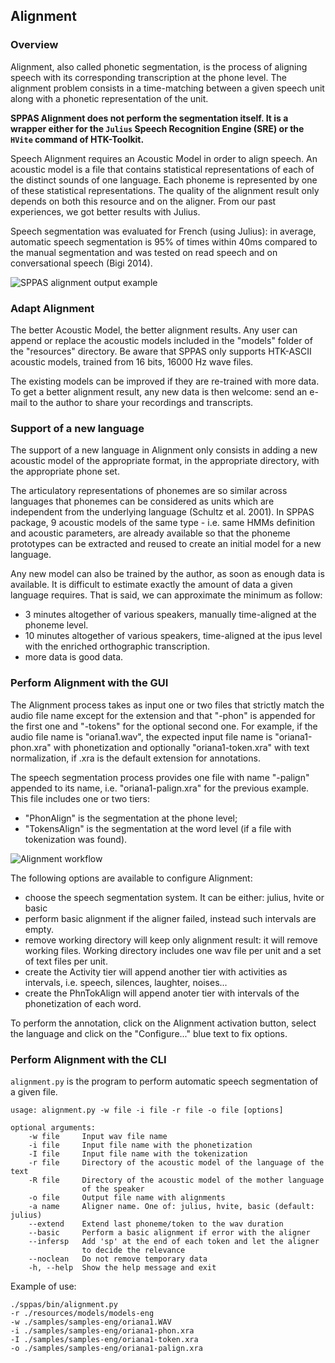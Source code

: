 ## Alignment

### Overview

Alignment, also called phonetic segmentation, is the process of aligning
speech with its corresponding transcription at the phone level.
The alignment problem consists in a time-matching between a given speech
unit along with a phonetic representation of the unit.

**SPPAS Alignment does not perform the segmentation itself. It is a wrapper
either for the `Julius` Speech Recognition Engine (SRE) or the `HVite` command
of HTK-Toolkit.**

Speech Alignment requires an Acoustic Model in order to align speech.
An acoustic model is a file that contains statistical representations of each
of the distinct sounds of one language. Each phoneme is represented by one
of these statistical representations.
The quality of the alignment result only depends on both this resource and 
on the aligner. From our past experiences, we got better results with Julius.

Speech segmentation was evaluated for French (using Julius): 
in average, automatic speech segmentation is 95% of times within 40ms 
compared to the manual segmentation and was tested on read speech and 
on conversational speech (Bigi 2014).

![SPPAS alignment output example](./etc/screenshots/alignment.png)


### Adapt Alignment

The better Acoustic Model, the better alignment results. 
Any user can append or replace the acoustic models included in the "models" 
folder of the "resources" directory. Be aware that SPPAS only supports 
HTK-ASCII acoustic models, trained from 16 bits, 16000 Hz wave files.

The existing models can be improved if they are re-trained with more data.
To get a better alignment result, any new data is then welcome: send an 
e-mail to the author to share your recordings and transcripts.


### Support of a new language

The support of a new language in Alignment only consists in adding
a new acoustic model of the appropriate format, in the appropriate
directory, with the appropriate phone set.

The articulatory representations of phonemes are so similar across
languages that phonemes can be considered as units which are independent 
from the underlying language (Schultz et al. 2001). In SPPAS package, 
9 acoustic models of the same type - i.e. same HMMs definition and 
acoustic parameters, are already available so that the phoneme prototypes 
can be extracted and reused to create an initial model for a new language.

Any new model can also be trained by the author, as soon as enough data
is available. It is difficult to estimate exactly the amount
of data a given language requires. 
That is said, we can approximate the minimum as follow:
- 3 minutes altogether of various speakers, manually time-aligned at the phoneme level.
- 10 minutes altogether of various speakers, time-aligned at the ipus level with the enriched orthographic transcription.
- more data is good data.


### Perform Alignment with the GUI

The Alignment process takes as input one or two files that strictly match the
audio file name except for the extension and that "-phon" is appended for the
first one and "-tokens" for the optional second one. For example,
if the audio file name is "oriana1.wav", the expected input file name is
"oriana1-phon.xra" with phonetization and optionally  "oriana1-token.xra"
with text normalization, if .xra is the default extension for annotations.

The speech segmentation process provides one file with name "-palign" appended
to its name, i.e. "oriana1-palign.xra" for the previous example.
This file includes one or two tiers:

* "PhonAlign" is the segmentation at the phone level;
* "TokensAlign" is the segmentation at the word level (if a file with tokenization was found).

![Alignment workflow](./etc/figures/alignworkflow.bmp)

The following options are available to configure Alignment:

* choose the speech segmentation system. It can be either: julius, hvite or basic
* perform basic alignment if the aligner failed, instead such intervals are empty.
* remove working directory will keep only alignment result: it will remove working files. Working directory includes one wav file per unit and a set of text files per unit.
* create the Activity tier will append another tier with activities as intervals, i.e. speech, silences, laughter, noises...
* create the PhnTokAlign will append anoter tier with intervals of the phonetization of each word.

To perform the annotation, click on the Alignment activation button, select
the language and click on the "Configure..." blue text to fix options.


### Perform Alignment with the CLI

`alignment.py` is the program to perform automatic speech segmentation of a
given file.

~~~~~~~~~~~~~~~~~~~~~~~~~~~~~~~~~~~~~~~~~~~~~~
usage: alignment.py -w file -i file -r file -o file [options]

optional arguments:
    -w file     Input wav file name
    -i file     Input file name with the phonetization
    -I file     Input file name with the tokenization
    -r file     Directory of the acoustic model of the language of the text
    -R file     Directory of the acoustic model of the mother language
                of the speaker
    -o file     Output file name with alignments
    -a name     Aligner name. One of: julius, hvite, basic (default: julius)
    --extend    Extend last phoneme/token to the wav duration
    --basic     Perform a basic alignment if error with the aligner
    --infersp   Add 'sp' at the end of each token and let the aligner
                to decide the relevance
    --noclean   Do not remove temporary data
    -h, --help  Show the help message and exit
~~~~~~~~~~~~~~~~~~~~~~~~~~~~~~~~~~~~~~~~~~~~~~

Example of use:

~~~~~~~~~~~~~~~~~~~~~~~~~~~~~~~~~~~~~~~~~~~~~~
./sppas/bin/alignment.py
-r ./resources/models/models-eng
-w ./samples/samples-eng/oriana1.WAV
-i ./samples/samples-eng/oriana1-phon.xra
-I ./samples/samples-eng/oriana1-token.xra
-o ./samples/samples-eng/oriana1-palign.xra
~~~~~~~~~~~~~~~~~~~~~~~~~~~~~~~~~~~~~~~~~~~~~~

